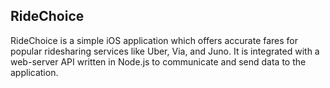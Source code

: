 ## RideChoice

RideChoice is a simple iOS application which offers accurate fares for popular ridesharing services like Uber, Via, and Juno. 
It is integrated with a web-server API written in Node.js to communicate and send data to the application. 
